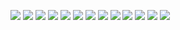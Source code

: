 
![](https://github.com/NinoslavVasic/Columbia_Engineering_bootcamp-lesson2/blob/master/Trading%20Spaces%20LTSM%20for%20SPY/Slide1.PNG)
![](https://github.com/NinoslavVasic/Columbia_Engineering_bootcamp-lesson2/blob/master/Trading%20Spaces%20LTSM%20for%20SPY/Slide2.PNG)
![](https://github.com/NinoslavVasic/Columbia_Engineering_bootcamp-lesson2/blob/master/Trading%20Spaces%20LTSM%20for%20SPY/Slide3.PNG)
![](https://github.com/NinoslavVasic/Columbia_Engineering_bootcamp-lesson2/blob/master/Trading%20Spaces%20LTSM%20for%20SPY/Slide4.PNG)
![](https://github.com/NinoslavVasic/Columbia_Engineering_bootcamp-lesson2/blob/master/Trading%20Spaces%20LTSM%20for%20SPY/Slide5.PNG)
![](https://github.com/NinoslavVasic/Columbia_Engineering_bootcamp-lesson2/blob/master/Trading%20Spaces%20LTSM%20for%20SPY/Slide6.PNG)
![](https://github.com/NinoslavVasic/Columbia_Engineering_bootcamp-lesson2/blob/master/Trading%20Spaces%20LTSM%20for%20SPY/Slide7.PNG)
![](https://github.com/NinoslavVasic/Columbia_Engineering_bootcamp-lesson2/blob/master/Trading%20Spaces%20LTSM%20for%20SPY/Slide8.PNG)
![](https://github.com/NinoslavVasic/Columbia_Engineering_bootcamp-lesson2/blob/master/Trading%20Spaces%20LTSM%20for%20SPY/Slide9.PNG)
![](https://github.com/NinoslavVasic/Columbia_Engineering_bootcamp-lesson2/blob/master/Trading%20Spaces%20LTSM%20for%20SPY/Slide10.PNG)
![](https://github.com/NinoslavVasic/Columbia_Engineering_bootcamp-lesson2/blob/master/Trading%20Spaces%20LTSM%20for%20SPY/Slide11.PNG)
![](https://github.com/NinoslavVasic/Columbia_Engineering_bootcamp-lesson2/blob/master/Trading%20Spaces%20LTSM%20for%20SPY/Slide12.PNG)
![](https://github.com/NinoslavVasic/Columbia_Engineering_bootcamp-lesson2/blob/master/Trading%20Spaces%20LTSM%20for%20SPY/Slide13.PNG)
